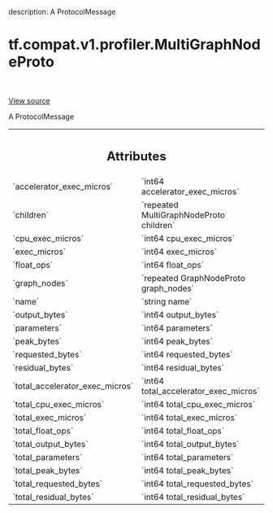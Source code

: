 description: A ProtocolMessage

<div itemscope itemtype="http://developers.google.com/ReferenceObject">
<meta itemprop="name" content="tf.compat.v1.profiler.MultiGraphNodeProto" />
<meta itemprop="path" content="Stable" />
</div>

# tf.compat.v1.profiler.MultiGraphNodeProto

<!-- Insert buttons and diff -->

<table class="tfo-notebook-buttons tfo-api nocontent" align="left">

</table>

<a target="_blank" class="external" href="/code/stable/tensorflow/core/profiler/tfprof_output.proto">View source</a>



A ProtocolMessage

<!-- Placeholder for "Used in" -->




<!-- Tabular view -->
 <table class="responsive fixed orange">
<colgroup><col width="214px"><col></colgroup>
<tr><th colspan="2"><h2 class="add-link">Attributes</h2></th></tr>

<tr>
<td>
`accelerator_exec_micros`
</td>
<td>
`int64 accelerator_exec_micros`
</td>
</tr><tr>
<td>
`children`
</td>
<td>
`repeated MultiGraphNodeProto children`
</td>
</tr><tr>
<td>
`cpu_exec_micros`
</td>
<td>
`int64 cpu_exec_micros`
</td>
</tr><tr>
<td>
`exec_micros`
</td>
<td>
`int64 exec_micros`
</td>
</tr><tr>
<td>
`float_ops`
</td>
<td>
`int64 float_ops`
</td>
</tr><tr>
<td>
`graph_nodes`
</td>
<td>
`repeated GraphNodeProto graph_nodes`
</td>
</tr><tr>
<td>
`name`
</td>
<td>
`string name`
</td>
</tr><tr>
<td>
`output_bytes`
</td>
<td>
`int64 output_bytes`
</td>
</tr><tr>
<td>
`parameters`
</td>
<td>
`int64 parameters`
</td>
</tr><tr>
<td>
`peak_bytes`
</td>
<td>
`int64 peak_bytes`
</td>
</tr><tr>
<td>
`requested_bytes`
</td>
<td>
`int64 requested_bytes`
</td>
</tr><tr>
<td>
`residual_bytes`
</td>
<td>
`int64 residual_bytes`
</td>
</tr><tr>
<td>
`total_accelerator_exec_micros`
</td>
<td>
`int64 total_accelerator_exec_micros`
</td>
</tr><tr>
<td>
`total_cpu_exec_micros`
</td>
<td>
`int64 total_cpu_exec_micros`
</td>
</tr><tr>
<td>
`total_exec_micros`
</td>
<td>
`int64 total_exec_micros`
</td>
</tr><tr>
<td>
`total_float_ops`
</td>
<td>
`int64 total_float_ops`
</td>
</tr><tr>
<td>
`total_output_bytes`
</td>
<td>
`int64 total_output_bytes`
</td>
</tr><tr>
<td>
`total_parameters`
</td>
<td>
`int64 total_parameters`
</td>
</tr><tr>
<td>
`total_peak_bytes`
</td>
<td>
`int64 total_peak_bytes`
</td>
</tr><tr>
<td>
`total_requested_bytes`
</td>
<td>
`int64 total_requested_bytes`
</td>
</tr><tr>
<td>
`total_residual_bytes`
</td>
<td>
`int64 total_residual_bytes`
</td>
</tr>
</table>



